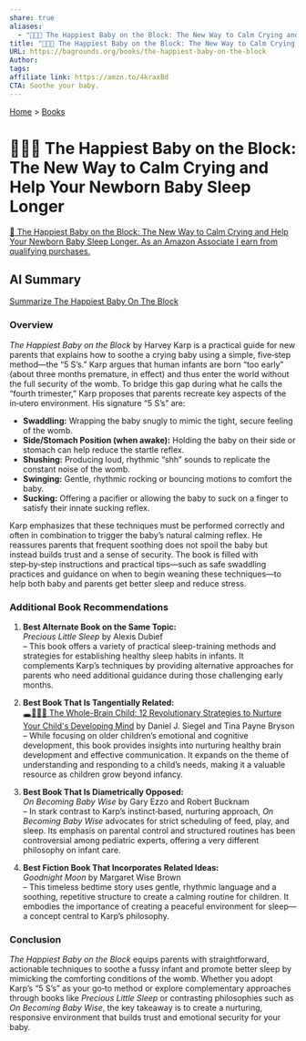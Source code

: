 ```yaml
---
share: true
aliases:
  - "👶😊😴 The Happiest Baby on the Block: The New Way to Calm Crying and Help Your Newborn Baby Sleep Longer"
title: "👶😊😴 The Happiest Baby on the Block: The New Way to Calm Crying and Help Your Newborn Baby Sleep Longer"
URL: https://bagrounds.org/books/the-happiest-baby-on-the-block
Author: 
tags: 
affiliate link: https://amzn.to/4kraxBd
CTA: Soothe your baby.
---
```

[Home](../index.md) > [Books](./index.md)  
# 👶😊😴 The Happiest Baby on the Block: The New Way to Calm Crying and Help Your Newborn Baby Sleep Longer  
[🛒 The Happiest Baby on the Block: The New Way to Calm Crying and Help Your Newborn Baby Sleep Longer. As an Amazon Associate I earn from qualifying purchases.](https://amzn.to/4kraxBd)  
  
## AI Summary  
[Summarize The Happiest Baby On The Block](../bot-chats/summarize-the-happiest-baby-on-the-block.md)  
  
### Overview  
*The Happiest Baby on the Block* by Harvey Karp is a practical guide for new parents that explains how to soothe a crying baby using a simple, five‐step method—the “5 S’s.” Karp argues that human infants are born “too early” (about three months premature, in effect) and thus enter the world without the full security of the womb. To bridge this gap during what he calls the “fourth trimester,” Karp proposes that parents recreate key aspects of the in‑utero environment. His signature “5 S’s” are:  
  
- **Swaddling:** Wrapping the baby snugly to mimic the tight, secure feeling of the womb.  
- **Side/Stomach Position (when awake):** Holding the baby on their side or stomach can help reduce the startle reflex.  
- **Shushing:** Producing loud, rhythmic “shh” sounds to replicate the constant noise of the womb.  
- **Swinging:** Gentle, rhythmic rocking or bouncing motions to comfort the baby.  
- **Sucking:** Offering a pacifier or allowing the baby to suck on a finger to satisfy their innate sucking reflex.  
  
Karp emphasizes that these techniques must be performed correctly and often in combination to trigger the baby’s natural calming reflex. He reassures parents that frequent soothing does not spoil the baby but instead builds trust and a sense of security. The book is filled with step‑by‑step instructions and practical tips—such as safe swaddling practices and guidance on when to begin weaning these techniques—to help both baby and parents get better sleep and reduce stress.  
  
### Additional Book Recommendations  
1. **Best Alternate Book on the Same Topic:**    
   *Precious Little Sleep* by Alexis Dubief    
   – This book offers a variety of practical sleep-training methods and strategies for establishing healthy sleep habits in infants. It complements Karp’s techniques by providing alternative approaches for parents who need additional guidance during those challenging early months.  
  
2. **Best Book That Is Tangentially Related:**    
   [🕳️🧠👶🏽 The Whole-Brain Child: 12 Revolutionary Strategies to Nurture Your Child's Developing Mind](./the-whole-brain-child.md) by Daniel J. Siegel and Tina Payne Bryson    
   – While focusing on older children’s emotional and cognitive development, this book provides insights into nurturing healthy brain development and effective communication. It expands on the theme of understanding and responding to a child’s needs, making it a valuable resource as children grow beyond infancy.  
  
3. **Best Book That Is Diametrically Opposed:**    
   *On Becoming Baby Wise* by Gary Ezzo and Robert Bucknam    
   – In stark contrast to Karp’s instinct‑based, nurturing approach, *On Becoming Baby Wise* advocates for strict scheduling of feed, play, and sleep. Its emphasis on parental control and structured routines has been controversial among pediatric experts, offering a very different philosophy on infant care.  
  
4. **Best Fiction Book That Incorporates Related Ideas:**    
   *Goodnight Moon* by Margaret Wise Brown    
   – This timeless bedtime story uses gentle, rhythmic language and a soothing, repetitive structure to create a calming routine for children. It embodies the importance of creating a peaceful environment for sleep—a concept central to Karp’s philosophy.  
  
### Conclusion  
*The Happiest Baby on the Block* equips parents with straightforward, actionable techniques to soothe a fussy infant and promote better sleep by mimicking the comforting conditions of the womb. Whether you adopt Karp’s “5 S’s” as your go‑to method or explore complementary approaches through books like *Precious Little Sleep* or contrasting philosophies such as *On Becoming Baby Wise*, the key takeaway is to create a nurturing, responsive environment that builds trust and emotional security for your baby.  
